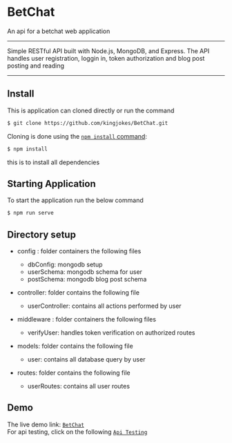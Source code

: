 # BetChat
 An api for a betchat web application
 <hr>
 
 <p>
  Simple RESTful API built with Node.js, MongoDB, and Express. The API handles user registration, loggin in, token authorization and blog post posting and reading 
 </p>
 <hr>
 
## Install

This is application can cloned directly or run the command

```sh
$ git clone https://github.com/kingjokes/BetChat.git
```

Cloning is done using the
[`npm install` command](https://docs.npmjs.com/getting-started/installing-npm-packages-locally):

```sh
$ npm install 
```
this is to install all dependencies

## Starting Application
 To start the application run the below command
 
 ```sh
 $ npm run serve
 
 ```
 ## Directory setup
  * config : folder containers the following files
    * dbConfig: mongodb setup
    * userSchema: mongodb schema for user
    * postSchema: mongodb blog post schema
  * controller: folder contains the following file
    * userController: contains all actions performed by user
  
  * middleware : folder containers the following files
    * verifyUser: handles token verification on authorized routes

  * models: folder contains the following file
    * user: contains all database query by user
 
  * routes: folder contains the following file
    * userRoutes: contains all user routes


## Demo
 The live demo link: [`BetChat`](https://betchatapp.herokuapp.com)
 <br>
 For api testing, click on the following [`Api Testing`](https://betchatapp.herokuapp.com/api-docs/)
 
